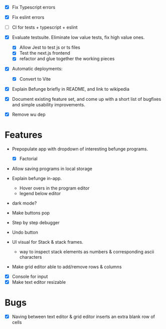 - [x] Fix Typescript errors
- [x] Fix eslint errors
- [ ] CI for tests + typescript + eslint
- [x] Evaluate testsuite. Eliminate low value tests, fix high value ones.
  - [x] Allow Jest to test js or ts files
  - [x] Test the next.js frontend
  - [x] refactor and glue together the working pieces
- [x] Automatic deployments:
    - [x] Convert to Vite
- [x] Explain Befunge briefly in README, and link to wikipedia
- [x] Document existing feature set, and come up with a short list of bugfixes and simple usability improvements.
- [x] Remove wu dep


# Features
- Prepopulate app with dropdown of interesting befunge programs.
  - [x] Factorial
- Allow saving programs in local storage
- Explain befunge in-app.
  - Hover overs in the program editor
  - legend below editor
- dark mode?
- Make buttons pop
- Step by step debugger
- Undo button

- UI visual for Stack & stack frames.
  - way to inspect stack elements as numbers & corresponding ascii characters

- Make grid editor able to add/remove rows & columns
- [x] Console for input
- [x] Make text editor resizable

# Bugs
- [x] Naving between text editor & grid editor inserts an extra blank row of cells
